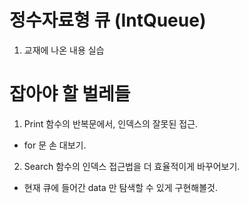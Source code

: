 # 정수자료형 큐 (IntQueue)


1. 교재에 나온 내용 실습


# 잡아야 할 벌레들

 
1. Print 함수의 반복문에서, 인덱스의 잘못된 접근.


- for 문 손 대보기.


2. Search 함수의 인덱스 접근법을 더 효율적이게 바꾸어보기.


- 현재 큐에 들어간 data 만 탐색할 수 있게 구현해볼것.